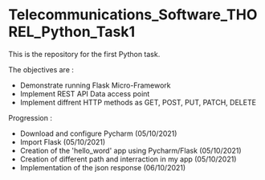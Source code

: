 # Telecommunications_Software_THOREL_Python_Task1
This is the repository for the first Python task.

The objectives are :
- Demonstrate running Flask Micro-Framework
- Implement REST API Data access point 
- Implement diffrent HTTP methods as GET, POST, PUT, PATCH, DELETE

Progression :
- Download and configure Pycharm (05/10/2021)
- Import Flask (05/10/2021)
- Creation of the 'hello_word' app using Pycharm/Flask (05/10/2021)
- Creation of different path and interraction in my app (05/10/2021)
- Implementation of the json response (06/10/2021)
